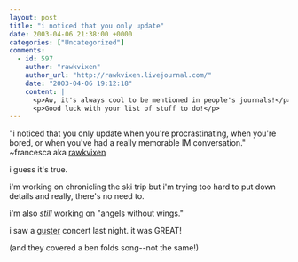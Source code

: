 ```yaml
---
layout: post
title: "i noticed that you only update"
date: 2003-04-06 21:38:00 +0000
categories: ["Uncategorized"]
comments:
  - id: 597
    author: "rawkvixen"
    author_url: "http://rawkvixen.livejournal.com/"
    date: "2003-04-06 19:12:18"
    content: |
      <p>Aw, it's always cool to be mentioned in people's journals!</p>
      <p>Good luck with your list of stuff to do!</p>
---
```


"i noticed that you only update when you're procrastinating, when you're bored, or when you've had a really memorable IM conversation."
~francesca aka [rawkvixen](http://rawkvixen.livejournal.com/)

i guess it's true.

i'm working on chronicling the ski trip but i'm trying too hard to put down details and really, there's no need to.

i'm also *still* working on "angels without wings." 

i saw a [guster](http://www.guster.com) concert last night. it was GREAT! 

(and they covered a ben folds song--not the same!)